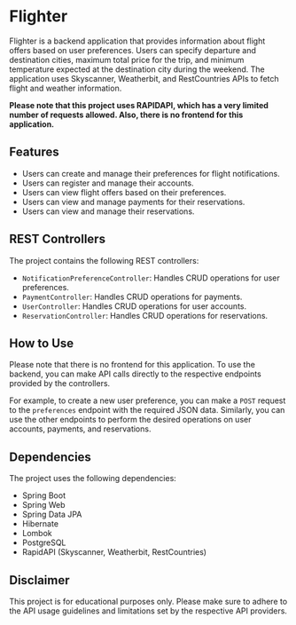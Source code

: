 # Flighter

Flighter is a backend application that provides information about flight offers based on user preferences. Users can specify departure and destination cities, maximum total price for the trip, and minimum temperature expected at the destination city during the weekend. The application uses Skyscanner, Weatherbit, and RestCountries APIs to fetch flight and weather information.

**Please note that this project uses RAPIDAPI, which has a very limited number of requests allowed. Also, there is no frontend for this application.**

## Features

- Users can create and manage their preferences for flight notifications.
- Users can register and manage their accounts.
- Users can view flight offers based on their preferences.
- Users can view and manage payments for their reservations.
- Users can view and manage their reservations.

## REST Controllers

The project contains the following REST controllers:

- `NotificationPreferenceController`: Handles CRUD operations for user preferences.
- `PaymentController`: Handles CRUD operations for payments.
- `UserController`: Handles CRUD operations for user accounts.
- `ReservationController`: Handles CRUD operations for reservations.

## How to Use

Please note that there is no frontend for this application. To use the backend, you can make API calls directly to the respective endpoints provided by the controllers.

For example, to create a new user preference, you can make a `POST` request to the `preferences` endpoint with the required JSON data. Similarly, you can use the other endpoints to perform the desired operations on user accounts, payments, and reservations.

## Dependencies

The project uses the following dependencies:

- Spring Boot
- Spring Web
- Spring Data JPA
- Hibernate
- Lombok
- PostgreSQL
- RapidAPI (Skyscanner, Weatherbit, RestCountries)

## Disclaimer

This project is for educational purposes only. Please make sure to adhere to the API usage guidelines and limitations set by the respective API providers.
